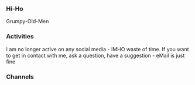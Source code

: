 ### Hi-Ho 

Grumpy-Old-Men

### Activities

I am no longer active on any social media - IMHO waste of time. If you want to get in contact with me, ask a question, have a suggestion - eMail is just fine

### Channels

[website]: https://emacberry.com/
[twitter]: https://twitter.com/marquardt24
[linkedin]: https://www.linkedin.com/in/marquardt24


<!--
**marq24/marq24** is a ✨ _special_ ✨ repository because its `README.md` (this file) appears on your GitHub profile.

Here are some ideas to get you started:

- 🔭 I’m currently working on ...
- 🌱 I’m currently learning ...
- 👯 I’m looking to collaborate on ...
- 🤔 I’m looking for help with ...
- 💬 Ask me about ...
- 📫 How to reach me: ...
- 😄 Pronouns: ...
- ⚡ Fun fact: ...
-->
